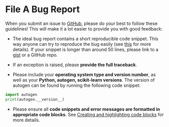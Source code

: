 # File A Bug Report

When you submit an issue to [GitHub](https://github.com/microsoft/autogen/issues), please do your best to
follow these guidelines! This will make it a lot easier to provide you with good
feedback:

- The ideal bug report contains a short reproducible code snippet. This way
  anyone can try to reproduce the bug easily (see [this](https://stackoverflow.com/help/mcve) for more details). If your snippet is
  longer than around 50 lines, please link to a [gist](https://gist.github.com) or a GitHub repo.

- If an exception is raised, please **provide the full traceback**.

- Please include your **operating system type and version number**, as well as
  your **Python, autogen, scikit-learn versions**. The version of autogen
  can be found by running the following code snippet:

```python
import autogen
print(autogen.__version__)
```

- Please ensure all **code snippets and error messages are formatted in
  appropriate code blocks**.  See [Creating and highlighting code blocks](https://help.github.com/articles/creating-and-highlighting-code-blocks)
  for more details.
